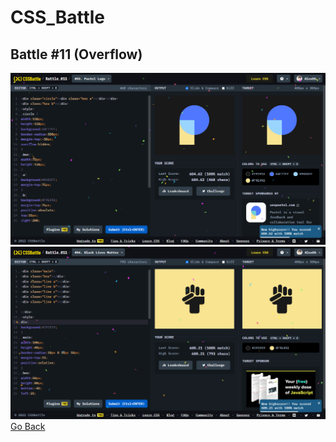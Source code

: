 # CSS_Battle

## Battle #11   (Overflow)
![Alt text](Battle%2011%20%20%5B53%5D%20Pastel%20Logo/images/Pastel%20Logo.png)
![Alt text](Battle%2011%20%20%5B54%5D%20Black%20Lives%20Matter/images/Black%20Lives%20Matter.png)
[Go Back](../README.md)